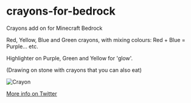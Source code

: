 # crayons-for-bedrock
Crayons add on for Minecraft Bedrock

Red, Yellow, Blue and Green crayons, with mixing colours:
Red + Blue = Purple... etc.

Highlighter on Purple, Green and Yellow for 'glow'.

(Drawing on stone with crayons that you can also eat)

![Crayon](https://pbs.twimg.com/media/FbUHxJYaUAASmv5?format=png&name=360x360)

[More info on Twitter](https://twitter.com/TheWorldFoundry/status/1564201992389816320?s=20&t=iScZ-69tl1CnvPFt1M_ftw)
